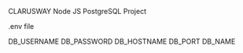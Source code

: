 CLARUSWAY
Node JS PostgreSQL Project


.env file

DB_USERNAME 
DB_PASSWORD 
DB_HOSTNAME 
DB_PORT 
DB_NAME